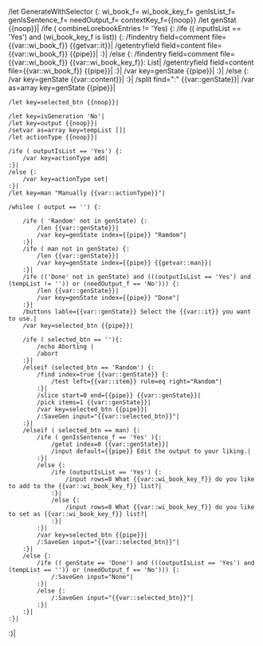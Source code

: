 /let GenerateWithSelector {: wi_book_f= wi_book_key_f= genIsList_f= genIsSentence_f= needOutput_f=  contextKey_f={{noop}}
	/let genStat {{noop}}|
	/ife ( combineLorebookEntries != 'Yes) {:
		/ife (( inputIsList == 'Yes') and (wi_book_key_f is list)) {:
			/findentry field=comment file={{var::wi_book_f}} {{getvar::it}}|
			/getentryfield field=content file={{var::wi_book_f}} {{pipe}}|
		:}|
		/else {:
			/findentry field=comment file={{var::wi_book_f}} {{var::wi_book_key_f}}: List|
			/getentryfield field=content file={{var::wi_book_f}} {{pipe}}|
		:}|
		/var key=genState {{pipe}}|
	:}|
	/else {:
		/var key=genState {{var::content}}|
	:}|
	/split find=":" {{var::genState}}|
	/var as=array key=genState {{pipe}}|
	
	/let key=selected_btn {{noop}}|
	
	/let key=isGeneration 'No'|
	/let key=output {{noop}}|
	/setvar as=array key=tempList []|
	/let actionType {{noop}}|
	
	/ife ( outputIsList == 'Yes') {:
		/var key=actionType add|
	:}|
	/else {:
		/var key=actionType set|
	:}|
	/let key=man "Manually {{var::actionType}}"|
	
	/whilee ( output == '') {:
		
		/ife ( 'Random' not in genState) {:
			/len {{var::genState}}|
			/var key=genState index={{pipe}} "Ramdom"|
		:}|
		/ife ( man not in genState) {:
			/len {{var::genState}}|
			/var key=genState index={{pipe}} {{getvar::man}}|
		:}|
		/ife (('Done' not in genState) and (((outputIsList == 'Yes') and (tempList != '')) or (needOutput_f == 'No'))) {:
			/len {{var::genState}}|
			/var key=genState index={{pipe}} "Done"|
		:}|
		/buttons lable={{var::genState}} Select the {{var::it}} you want to use.|
		/var key=selected_btn {{pipe}}|
		
		/ife ( selected_btn == ''){:
			/echo Aborting |
			/abort
		:}|
		/elseif (selected_btn == 'Random') {:
			/find index=true {{var::genState}} {:
		        /test left={{var::item}} rule=eq right="Random"|
			:}|
			/slice start=0 end={{pipe}} {{var::genState}}|
			/pick items=1 {{var::genState}}|
			/var key=selected_btn {{pipe}}|
			/:SaveGen input="{{var::selected_btn}}"|
		:}|
		/elseif ( selected_btn == man) {:
			/ife ( genIsSentence_f == 'Yes' ){:
				/getat index=0 {{var::genState}}|
				/input default={{pipe}} Edit the output to your liking.|
			:}|
			/else {:
				/ife (outputIsList == 'Yes') {:
					/input rows=8 What {{var::wi_book_key_f}} do you like to add to the {{var::wi_book_key_f}} list?|
				:}|
				/else {:
					/input rows=8 What {{var::wi_book_key_f}} do you like to set as {{var::wi_book_key_f}} list?|
				:}|
			:}|
			/var key=selected_btn {{pipe}}|
			/:SaveGen input="{{var::selected_btn}}"|
		:}|
		/else {:
			/ife (( genState == 'Done') and (((outputIsList == 'Yes') and (tempList == '')) or (needOutput_f == 'No'))) {:
				/:SaveGen input="None"|
			:}|
			/else {:
				/:SaveGen input="{{var::selected_btn}}"|
			:}|
		:}|
	:}|
:}|